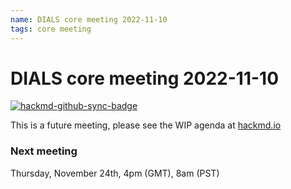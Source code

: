 ```yaml
---
name: DIALS core meeting 2022-11-10
tags: core meeting
---
```


# DIALS core meeting 2022-11-10

[![hackmd-github-sync-badge](https://hackmd.io/oBpariqoRbWGB6vzRmKBbw/badge)](https://hackmd.io/oBpariqoRbWGB6vzRmKBbw)

This is a future meeting, please see the WIP agenda at [hackmd.io](https://hackmd.io/oBpariqoRbWGB6vzRmKBbw)


### Next meeting

Thursday, November 24th, 4pm (GMT), 8am (PST)
